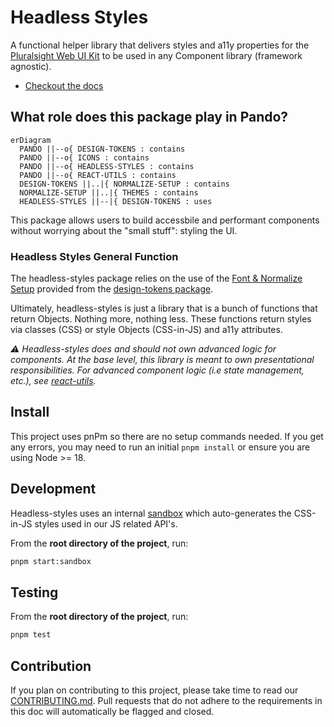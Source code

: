 # Headless Styles

A functional helper library that delivers styles and a11y properties for the [Pluralsight Web UI Kit](https://www.figma.com/file/ZmH4XsZS5WnKeo28ylM5x1/PS-Design---Web-UI-Kit-%5BALPHA%5D?node-id=1215%3A51428) to be used in any Component library (framework agnostic).

- [Checkout the docs](https://pluralsight.github.io/pando/docs/development/getting-started/installation)

## What role does this package play in Pando?

```mermaid
erDiagram
  PANDO ||--o{ DESIGN-TOKENS : contains
  PANDO ||--o{ ICONS : contains
  PANDO ||--o{ HEADLESS-STYLES : contains
  PANDO ||--o{ REACT-UTILS : contains
  DESIGN-TOKENS ||..|{ NORMALIZE-SETUP : contains
  NORMALIZE-SETUP ||..|{ THEMES : contains
  HEADLESS-STYLES ||--|{ DESIGN-TOKENS : uses
```

This package allows users to build accessbile and performant components without worrying about the "small stuff": styling the UI.

### Headless Styles General Function

The headless-styles package relies on the use of the [Font & Normalize Setup](https://design.pluralsight.com/docs/next/development/getting-started/installation) provided from the [design-tokens package](https://github.com/pluralsight/pando/tree/main/packages/design-tokens).

Ultimately, headless-styles is just a library that is a bunch of functions that return Objects. Nothing more, nothing less. These functions return styles via classes (CSS) or style Objects (CSS-in-JS) and a11y attributes.

_⚠️ Headless-styles does and should not own advanced logic for components. At the base level, this library is meant to own presentational responsibilities. For advanced component logic (i.e state management, etc.), see [react-utils](https://github.com/pluralsight/pando/tree/main/packages/react-utils)._

## Install

This project uses pnPm so there are no setup commands needed. If you get any errors, you may need to run an initial `pnpm install` or ensure you are using Node >= 18.

## Development

Headless-styles uses an internal [sandbox](https://github.com/pluralsight/pando/tree/main/packages/headless-styles/sandbox) which auto-generates the CSS-in-JS styles used in our JS related API's.

From the **root directory of the project**, run:

```bash
pnpm start:sandbox
```

## Testing

From the **root directory of the project**, run:

```bash
pnpm test
```

## Contribution

If you plan on contributing to this project, please take time to read our [CONTRIBUTING.md](https://github.com/pluralsight/pando/blob/main/CONTRIBUTING.md). Pull requests that do not adhere to the requirements in this doc will automatically be flagged and closed.
